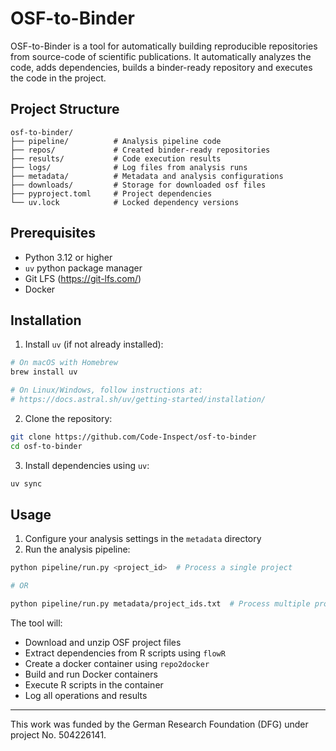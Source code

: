 # OSF-to-Binder

OSF-to-Binder is a tool for automatically building reproducible repositories from source-code of scientific publications. It automatically analyzes the code, adds dependencies, builds a binder-ready repository and executes the code in the project.

## Project Structure

```
osf-to-binder/
├── pipeline/          # Analysis pipeline code
├── repos/             # Created binder-ready repositories
├── results/           # Code execution results
├── logs/              # Log files from analysis runs
├── metadata/          # Metadata and analysis configurations
├── downloads/         # Storage for downloaded osf files
├── pyproject.toml     # Project dependencies
└── uv.lock            # Locked dependency versions
```

## Prerequisites

- Python 3.12 or higher
- `uv` python package manager
- Git LFS (https://git-lfs.com/)
- Docker

## Installation

1. Install `uv` (if not already installed):
```bash
# On macOS with Homebrew
brew install uv

# On Linux/Windows, follow instructions at:
# https://docs.astral.sh/uv/getting-started/installation/
```

2. Clone the repository:
```bash
git clone https://github.com/Code-Inspect/osf-to-binder
cd osf-to-binder
```

3. Install dependencies using `uv`:
```bash
uv sync
```

## Usage

1. Configure your analysis settings in the `metadata` directory
2. Run the analysis pipeline:
```bash
python pipeline/run.py <project_id>  # Process a single project

# OR

python pipeline/run.py metadata/project_ids.txt  # Process multiple projects from a file
```

The tool will:
- Download and unzip OSF project files
- Extract dependencies from R scripts using `flowR`
- Create a docker container using `repo2docker`
- Build and run Docker containers
- Execute R scripts in the container
- Log all operations and results


---

This work was funded by the German Research Foundation (DFG) under project No. 504226141.
